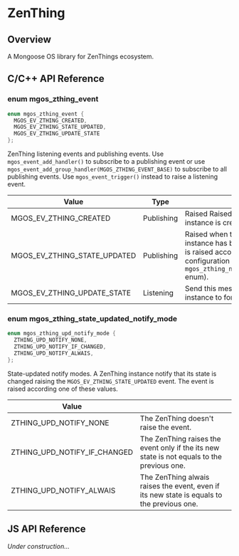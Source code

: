 # ZenThing
## Overview
A Mongoose OS library for ZenThings ecosystem.
## C/C++ API Reference
### enum mgos_zthing_event
```c
enum mgos_zthing_event {
  MGOS_EV_ZTHING_CREATED, 
  MGOS_EV_ZTHING_STATE_UPDATED,
  MGOS_EV_ZTHING_UPDATE_STATE
};
```
ZenThing listening events and publishing events. Use `mgos_event_add_handler()` to subscribe to a publishing event or use `mgos_event_add_group_handler(MGOS_ZTHING_EVENT_BASE)` to subscribe to all publishing events. Use `mgos_event_trigger()` instead to raise a listening event.

|Value|Type||
|--|--|--|
|MGOS_EV_ZTHING_CREATED|Publishing|Raised Raised when a new ZenThing instance is created.|
|MGOS_EV_ZTHING_STATE_UPDATED|Publishing|Raised when the state of a ZenThing instance has been updated. This event is raised according the instance configuration (see the `mgos_zthing_notify_update_state_mode` enum).|
|MGOS_EV_ZTHING_UPDATE_STATE|Listening|Send this message to a Zenthing instance to force it updating its state.|
### enum mgos_zthing_state_updated_notify_mode
```c
enum mgos_zthing_upd_notify_mode {
  ZTHING_UPD_NOTIFY_NONE,
  ZTHING_UPD_NOTIFY_IF_CHANGED,
  ZTHING_UPD_NOTIFY_ALWAIS,
};
```
State-updated notify modes. A ZenThing instance notify that its state is changed raising the `MGOS_EV_ZTHING_STATE_UPDATED` event. The event is raised according one of these values.

|Value||
|--|--|
|ZTHING_UPD_NOTIFY_NONE|The ZenThing doesn't raise the event.|
|ZTHING_UPD_NOTIFY_IF_CHANGED|The ZenThing raises the event only if the its new state is not equals to the previous one.|
|ZTHING_UPD_NOTIFY_ALWAIS|The ZenThing alwais raises the event, even if its new state is equals to the previous one.|
## JS API Reference
*Under construction...*
